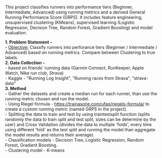 This project classifies runners into performance tiers (Beginner, Intermediate, Advanced) using running metrics and a derived General Running Performance Score (GRPS). It includes feature engineering, unsupervised clustering (KMeans), supervised learning (Logistic Regression, Decision Tree, Random Forest, Gradient Boosting) and model evaluation.

**1. Problem Statement -**  
    - <u>Objective:</u> Classify runners into perforance tiers (Beginner / Intermediate / Advanced) based on running metrics. Compare between Clustering to true labels.  
**2. Data Collection -**  
    - based on friends' running data (Garmin Connect, RunKeeper, Apple Watch, Nike run club, Strava)  
    - Kaggle - "Running Log Insight", "Running races from Strava", "strava-data"  
**3. Method**  
    - Gather the datasets and create a median run for each runner, than use the running metric chosen and run the model.  
    - Using Riegel formula - https://trainasone.com/ufaq/riegels-formula/ to create a custom running metric (named GRPS in the project).   
    - Splitting the data to train and test by using traintestsplit function (splits randomly the data to train split and test split, sizes can be determine by the user) and Cross Validation (divides the data to multiple 'folds', every time using different 'fold' as the test split and running the model than aggregate the model results and returns their average).     
    - Classification models - Decision Tree, Logistic Regression, Random Forest, Gradient Boosting.  
    - Clustering model - K-means  
